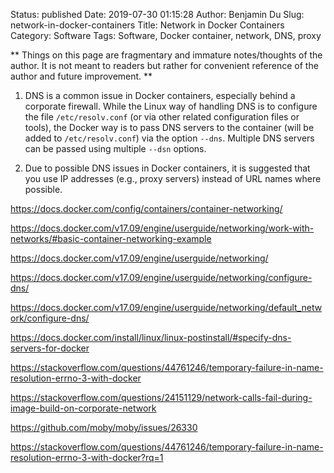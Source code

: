 Status: published
Date: 2019-07-30 01:15:28
Author: Benjamin Du
Slug: network-in-docker-containers
Title: Network in Docker Containers
Category: Software
Tags: Software, Docker container, network, DNS, proxy

**
Things on this page are fragmentary and immature notes/thoughts of the author.
It is not meant to readers but rather for convenient reference of the author and future improvement.
**

1. DNS is a common issue in Docker containers, 
  especially behind a corporate firewall.
  While the Linux way of handling DNS is to configure the file `/etc/resolv.conf` 
  (or via other related configuration files or tools),
  the Docker way is to pass DNS servers to the container (will be added to `/etc/resolv.conf`) via the option `--dns`. 
  Multiple DNS servers can be passed using multiple `--dsn` options.


2. Due to possible DNS issues in Docker containers, 
  it is suggested that you use IP addresses (e.g., proxy servers) instead of URL names where possible. 


https://docs.docker.com/config/containers/container-networking/

https://docs.docker.com/v17.09/engine/userguide/networking/work-with-networks/#basic-container-networking-example

https://docs.docker.com/v17.09/engine/userguide/networking/

https://docs.docker.com/v17.09/engine/userguide/networking/configure-dns/

https://docs.docker.com/v17.09/engine/userguide/networking/default_network/configure-dns/

https://docs.docker.com/install/linux/linux-postinstall/#specify-dns-servers-for-docker

https://stackoverflow.com/questions/44761246/temporary-failure-in-name-resolution-errno-3-with-docker

https://stackoverflow.com/questions/24151129/network-calls-fail-during-image-build-on-corporate-network

https://github.com/moby/moby/issues/26330

https://stackoverflow.com/questions/44761246/temporary-failure-in-name-resolution-errno-3-with-docker?rq=1
